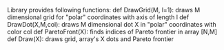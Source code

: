 Library provides following functions:
def DrawGrid(M, l=1): draws M dimensional grid for "polar" coordinates with axis of length l
def DrawDot(X,M,col): draws M dimensional dot X in "polar" coordinates with color col
def ParetoFront(X): finds indices of Pareto frontier in array [N,M]
def Draw(X): draws grid, array's X dots and Pareto frontier